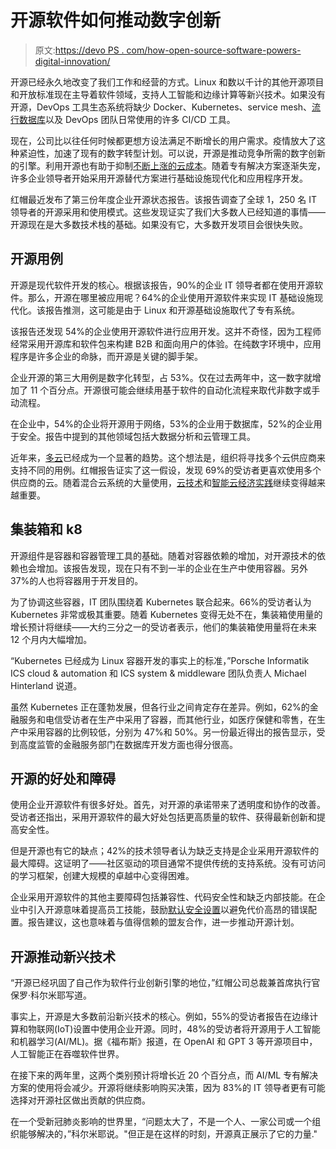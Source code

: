 # 开源软件如何推动数字创新

> 原文:[https://devo PS . com/how-open-source-software-powers-digital-innovation/](https://devops.com/how-open-source-software-powers-digital-innovation/)

开源已经永久地改变了我们工作和经营的方式。Linux 和数以千计的其他开源项目和开放标准现在主导着软件领域，支持人工智能和边缘计算等新兴技术。如果没有开源，DevOps 工具生态系统将缺少 Docker、Kubernetes、service mesh、[流行数据库](https://devops.com/survey-the-state-of-database-devops/)以及 DevOps 团队日常使用的许多 CI/CD 工具。

现在，公司比以往任何时候都更想方设法满足不断增长的用户需求。疫情放大了这种紧迫性，加速了现有的数字转型计划。可以说，开源是推动竞争所需的数字创新的引擎。利用开源也有助于抑制[不断上涨的云成本](https://devops.com/how-to-respond-to-rising-cloud-costs/)。随着专有解决方案逐渐失宠，许多企业领导者开始采用开源替代方案进行基础设施现代化和应用程序开发。

红帽最近发布了第三份年度企业开源状态报告。该报告调查了全球 1，250 名 IT 领导者的开源采用和使用模式。这些发现证实了我们大多数人已经知道的事情——开源现在是大多数技术栈的基础。如果没有它，大多数开发项目会很快失败。

## 开源用例

开源是现代软件开发的核心。根据该报告，90%的企业 IT 领导者都在使用开源软件。那么，开源在哪里被应用呢？64%的企业使用开源软件来实现 IT 基础设施现代化。该报告推测，这可能是由于 Linux 和开源基础设施取代了专有系统。

该报告还发现 54%的企业使用开源软件进行应用开发。这并不奇怪，因为工程师经常采用开源库和软件包来构建 B2B 和面向用户的体验。在纯数字环境中，应用程序是许多企业的命脉，而开源是关键的脚手架。

企业开源的第三大用例是数字化转型，占 53%。仅在过去两年中，这一数字就增加了 11 个百分点。开源很可能会继续用基于软件的自动化流程来取代非数字或手动流程。

在企业中，54%的企业将开源用于网络，53%的企业用于数据库，52%的企业用于安全。报告中提到的其他领域包括大数据分析和云管理工具。

近年来，[多云](https://devops.com/from-cloud-zombies-to-multi-cloud-experts/)已经成为一个显著的趋势。这个想法是，组织将寻找多个云供应商来支持不同的用例。红帽报告证实了这一假设，发现 69%的受访者更喜欢使用多个供应商的云。随着混合云系统的大量使用，[云技术](https://devops.com/report-cloud-expertise-now-superior-to-university-degree/)和[智能云经济实践](https://devops.com/the-rise-of-the-cloud-economist-the-other-cfo/)继续变得越来越重要。

## 集装箱和 k8

开源组件是容器和容器管理工具的基础。随着对容器依赖的增加，对开源技术的依赖也会增加。该报告发现，现在只有不到一半的企业在生产中使用容器。另外 37%的人也将容器用于开发目的。

为了协调这些容器，IT 团队围绕着 Kubernetes 联合起来。66%的受访者认为 Kubernetes 非常或极其重要。随着 Kubernetes 变得无处不在，集装箱使用量的增长预计将继续——大约三分之一的受访者表示，他们的集装箱使用量将在未来 12 个月内大幅增加。

“Kubernetes 已经成为 Linux 容器开发的事实上的标准，”Porsche Informatik ICS cloud & automation 和 ICS system & middleware 团队负责人 Michael Hinterland 说道。

虽然 Kubernetes 正在蓬勃发展，但各行业之间肯定存在差异。例如，62%的金融服务和电信受访者在生产中采用了容器，而其他行业，如医疗保健和零售，在生产中采用容器的比例较低，分别为 47%和 50%。另一份最近得出的报告显示，受到高度监管的金融服务部门在数据库开发方面也得分很高。

## 开源的好处和障碍

使用企业开源软件有很多好处。首先，对开源的承诺带来了透明度和协作的改善。受访者还指出，采用开源软件的最大好处包括更高质量的软件、获得最新创新和提高安全性。

但是开源也有它的缺点；42%的技术领导者认为缺乏支持是企业采用开源软件的最大障碍。这证明了——社区驱动的项目通常不提供传统的支持系统。没有可访问的学习框架，创建大规模的卓越中心变得困难。

企业采用开源软件的其他主要障碍包括兼容性、代码安全性和缺乏内部技能。在企业中引入开源意味着提高员工技能，鼓励[默认安全设置](https://containerjournal.com/features/insecure-defaults-remain-a-threat-for-kubernetes/)以避免代价高昂的错误配置。报告建议，这也意味着与值得信赖的盟友合作，进一步推动开源计划。

## 开源推动新兴技术

“开源已经巩固了自己作为软件行业创新引擎的地位，”红帽公司总裁兼首席执行官保罗·科尔米耶写道。

事实上，开源是大多数前沿新兴技术的核心。例如，55%的受访者报告在边缘计算和物联网(IoT)设置中使用企业开源。同时，48%的受访者将开源用于人工智能和机器学习(AI/ML)。据《福布斯》报道，在 OpenAI 和 GPT 3 等开源项目中，人工智能正在吞噬软件世界。

在接下来的两年里，这两个类别预计将增长近 20 个百分点，而 AI/ML 专有解决方案的使用将会减少。开源将继续影响购买决策，因为 83%的 IT 领导者更有可能选择对开源社区做出贡献的供应商。

在一个受新冠肺炎影响的世界里，“问题太大了，不是一个人、一家公司或一个组织能够解决的，”科尔米耶说。"但正是在这样的时刻，开源真正展示了它的力量."